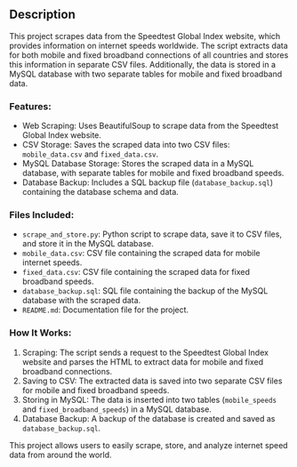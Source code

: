 ## Description

This project scrapes data from the Speedtest Global Index website, which provides information on internet speeds worldwide. The script extracts data for both mobile and fixed broadband connections of all countries and stores this information in separate CSV files. Additionally, the data is stored in a MySQL database with two separate tables for mobile and fixed broadband data.

### Features:
- Web Scraping: Uses BeautifulSoup to scrape data from the Speedtest Global Index website.
- CSV Storage: Saves the scraped data into two CSV files: `mobile_data.csv` and `fixed_data.csv`.
- MySQL Database Storage: Stores the scraped data in a MySQL database, with separate tables for mobile and fixed broadband speeds.
- Database Backup: Includes a SQL backup file (`database_backup.sql`) containing the database schema and data.

### Files Included:
- `scrape_and_store.py`: Python script to scrape data, save it to CSV files, and store it in the MySQL database.
- `mobile_data.csv`: CSV file containing the scraped data for mobile internet speeds.
- `fixed_data.csv`: CSV file containing the scraped data for fixed broadband speeds.
- `database_backup.sql`: SQL file containing the backup of the MySQL database with the scraped data.
- `README.md`: Documentation file for the project.

### How It Works:
1. Scraping: The script sends a request to the Speedtest Global Index website and parses the HTML to extract data for mobile and fixed broadband connections.
2. Saving to CSV: The extracted data is saved into two separate CSV files for mobile and fixed broadband speeds.
3. Storing in MySQL: The data is inserted into two tables (`mobile_speeds` and `fixed_broadband_speeds`) in a MySQL database.
4. Database Backup: A backup of the database is created and saved as `database_backup.sql`.

This project allows users to easily scrape, store, and analyze internet speed data from around the world.
